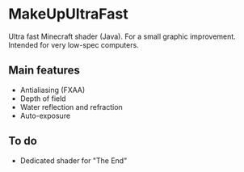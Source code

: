 # MakeUpUltraFast
Ultra fast Minecraft shader (Java). For a small graphic improvement. Intended for very low-spec computers.

## Main features
* Antialiasing (FXAA)
* Depth of field
* Water reflection and refraction
* Auto-exposure

## To do
* Dedicated shader for "The End"
